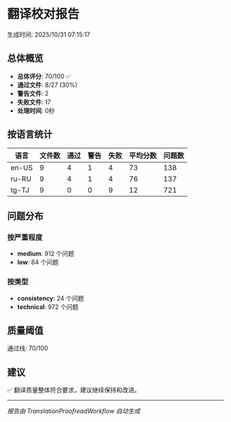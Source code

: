# 翻译校对报告

生成时间: 2025/10/31 07:15:17

## 总体概览

- **总体评分**: 70/100 ✅
- **通过文件**: 8/27 (30%)
- **警告文件**: 2
- **失败文件**: 17
- **处理时间**: 0秒

## 按语言统计

| 语言 | 文件数 | 通过 | 警告 | 失败 | 平均分数 | 问题数 |
|------|--------|------|------|------|----------|--------|
| en-US | 9 | 4 | 1 | 4 | 73 | 138 |
| ru-RU | 9 | 4 | 1 | 4 | 76 | 137 |
| tg-TJ | 9 | 0 | 0 | 9 | 12 | 721 |

## 问题分布

### 按严重程度
- **medium**: 912 个问题
- **low**: 84 个问题

### 按类型
- **consistency**: 24 个问题
- **technical**: 972 个问题

## 质量阈值
通过线: 70/100

## 建议

✅ 翻译质量整体符合要求，建议继续保持和改进。

---
*报告由 TranslationProofreadWorkflow 自动生成*
